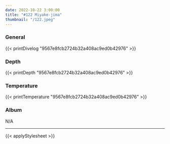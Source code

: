 ```yaml
---
date: 2022-10-22 3:00:00
title: "#122 Miyake-jima"
thumbnail: "/122.jpeg"
---
```


### General

{{< printDivelog "9567e8fcb2724b32a408ac9ed0b42976" >}}

### Depth

{{< printDepth "9567e8fcb2724b32a408ac9ed0b42976" >}}

### Temperature

{{< printTemperature "9567e8fcb2724b32a408ac9ed0b42976" >}}

### Album

N/A

---

{{< applyStylesheet >}}
